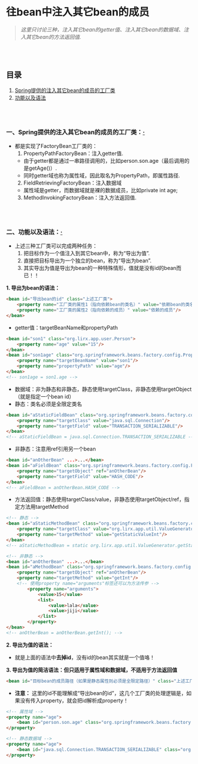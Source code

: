 # 往bean中注入其它bean的成员
> *这里只讨论三种，注入其它bean的getter值、注入其它bean的数据域、注入其它bean的方法返回值.*

<br><br>

## 目录
1. [Spring提供的注入其它bean的成员的工厂类]()
2. [功能以及语法]()

<br><br>

### 一、Spring提供的注入其它bean的成员的工厂类：[·](#目录)
- 都是实现了FactoryBean工厂类的：
  1. PropertyPathFactoryBean：注入getter值.
    - 由于getter都是通过一串路径调用的，比如person.son.age（最后调用的是getAge()）.
    - 同时getter域也称为属性域，因此取名为PropertyPath，即属性路径.
  2. FieldRetrievingFactoryBean：注入数据域
    - 属性域是getter，而数据域就是裸的数据成员，比如private int age;
  3. MethodInvokingFactoryBean：注入方法返回值.

<br><br>

### 二、功能以及语法：[·](#目录)
- 上述三种工厂类可以完成两种任务：
  1. 把目标作为一个值注入到其它bean中，称为“导出为值”.
  2. 直接把目标导出为一个独立的bean，称为“导出为bean”.
  3. 其实导出为值是导出为bean的一种特殊情形，值就是没有id的bean而已！！


**1. 导出为bean的语法：**

```html
<bean id="导出bean的id" class="上述工厂类">
    <property name="工厂类的属性1（指向依赖bean的类名）" value="依赖bean的类名（全限定）"/>
    <property name="工厂类的属性2（指向依赖的成员）" value="依赖的成员"/>
</bean>
```

- getter值：targetBeanName和propertyPath

```html
<bean id="son1" class="org.lirx.app.user.Person">
    <property name="age" value="15"/>
</bean>
<bean id="son1age" class="org.springframework.beans.factory.config.PropertyPathFactoryBean">
    <property name="targetBeanName" value="son1"/>
    <property name="propertyPath" value="age"/>
</bean>
<!-- son1age = son1.age -->
```

- 数据域：非为静态和非静态，静态使用targetClass，非静态使用targetObject（就是指定一个bean id）
- 静态：类名必须是全限定类名

```html
<bean id="aStaticFieldBean" class="org.springframework.beans.factory.config.FieldRetrievingFactoryBean">
    <property name="targetClass" value="java.sql.Connection"/>
    <property name="targetField" value="TRANSACTION_SERIALIZABLE"/>
</bean>
<!-- aStaticFieldBean = java.sql.Connection.TRANSACTION_SERIALIZABLE -->
```

- 非静态：注意用ref引用另一个bean

```html
<bean id="anOtherBean" ...>...</bean>
<bean id="aFieldBean" class="org.springframework.beans.factory.config.FieldRetrievingFactoryBean">
    <property name="targetObject" ref="anOtherBean"/>
    <property name="targetField" value="HASH_CODE"/>
</bean>
<!-- aFieldBean = anOtherBean.HASH_CODE -->
```

- 方法返回值：静态使用targetClass/value，非静态使用targetObject/ref，指定方法用targetMethod

```html
<!-- 静态 -->
<bean id="aStaticMethodBean" class="org.springframework.beans.factory.config.MethodInvokingFactoryBean">
    <property name="targetClass" value="org.lirx.app.util.ValueGenerator"/>
    <property name="targetMethod" value="getStaticValueInt"/>
</bean>
<!-- aStaticMethodBean = static org.lirx.app.util.ValueGenerator.getStaticValueInt(); -->

<!-- 非静态 -->
<bean id="anOtherBean" ...>...</bean>
<bean id="aMethodBean" class="org.springframework.beans.factory.config.MethodInvokingFactoryBean">
    <property name="targetObject" ref="anOtherBean"/>
    <property name="targetMethod" value="getInt"/>
    <!-- 使用property name="arguments"标签还可以为方法传参 -->
        <property name="arguments">
            <value>15</value>
            <list>
                <value>lala</value>
                <value>jiji</value>
            </list>
        </property>
</bean>
<!-- anOtherBean = anOtherBean.getInt(); -->
```


**2. 导出为值的语法：**

- 就是上面的语法中**去掉id**，没有id的bean其实就是一个值咯！

**3. 导出为值的简洁语法：但只适用于属性域和数据域，不适用于方法返回值**

```html
<bean id="目标bean的成员路径（如果是静态属性则必须是全限定路径）" class="上述工厂类"/>
```

- **注意：** 这里的id不能理解成“导出bean的id”，这几个工厂类的处理逻辑是，如果没有传入property，就会把id解析成property！


```html
<!-- 属性域 -->
<property name="age">
    <bean id="person.son.age" class="org.springframework.beans.factory.config.PropertyPathFactoryBean"/>
</property>

<!-- 静态数据域 -->
<property name="age">
    <bean id="java.sql.Connection.TRANSACTION_SERIALIZABLE" class="org.springframework.beans.factory.config.FieldRetrievingFactoryBean"/>
</property>
```
